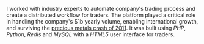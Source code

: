 I worked with industry experts to automate company's trading process and
create a distributed workflow for traders.
The platform played a critical role in
handling the company's $1b yearly volume, 
enabling international growth,
and surviving the [precious metals crash of 2011][crash].
It was built using *PHP*, *Python*, *Redis* and *MySQL* with a *HTML5*
user interface for traders.

[etp]: https://en.wikipedia.org/wiki/Electronic_trading_platform "System to place orders for financial products over a network"
[crash]: http://latimesblogs.latimes.com/money_co/2011/09/gold-may-not-be-quite-the-safe-haven-that-some-investors-had-hoped-the-price-of-gold-skidded-to-its-lowest-level-in-almost.html
